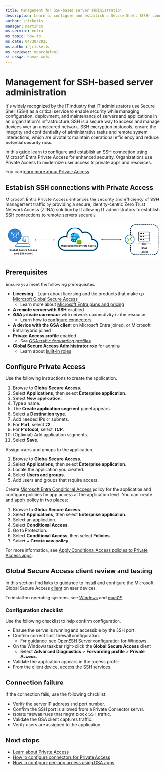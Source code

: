```yaml
---
title: Management for SSH-based server administration
description: Learn to configure and establish a Secure Shell (SSH) connection using Microsoft Entra Private Access for enhanced security.
author: jricketts
manager: martinco
ms.service: entra
ms.topic: how-to
ms.date: 04/30/2025
ms.author: jricketts
ms.reviewer: mgarciafani
ai-usage: human-only
---
```


# Management for SSH-based server administration

It's widely recognized by the IT industry that IT administrators use Secure Shell (SSH) as a critical service to enable security while managing configuration, deployment, and maintenance of servers and applications in an organization's infrastructure. SSH is a secure way to access and manage devices over an unsecured network. SSH encryption protocols, ensure the integrity and confidentiality of administrative tasks and remote system interactions, which are pivotal to maintain operational efficiency and reduce potential security risks. 

In this guide learn to configure and establish an SSH connection using Microsoft Entra Private Access for enhanced security. Organizations use Private Access to modernize user access to private apps and resources.

You can [learn more about Private Access](concept-private-access.md).

## Establish SSH connections with Private Access

Microsoft Entra Private Access enhances the security and efficiency of SSH management traffic by providing a secure, identity-centric Zero Trust Network Access (ZTNA) solution by It allowing IT administrators to establish SSH connections to remote servers securely. 

   ![Diagram of an SSH connection using Private Access.](./media/how-to-manage-ssh-server-administration/ssh-service.png)

## Prerequisites

Ensure you meet the following prerequisites.

* **Licensing** - Learn about licensing and the products that make up [Microsoft Global Secure Access](overview-what-is-global-secure-access.md)
  * Learn more about [Microsoft Entra plans and pricing](https://aka.ms/azureadlicense)
* **A remote server with SSH** enabled
* **GSA private connector** with network connectivity to the resource
  * Learn how to [configure connectors](how-to-configure-connectors.md)
* **A device with the GSA client** on Microsoft Entra joined, or Microsoft Entra hybrid joined
* **Private Access profile** enabled
  * See [GSA traffic forwarding profiles](concept-traffic-forwarding.md)
* **[Global Secure Access Administrator role](/azure/active-directory/roles/permissions-reference)** for admins
  * Learn about [built-in roles](reference-role-based-permissions.md)

## Configure Private Access

Use the following instructions to create the application.

1. Browse to **Global Secure Access**.
2. Select **Applications**, then select **Enterprise application**.
3. Select **New application**. 
4. Type a name.
5. The **Create application segment** panel appears.
6. Select a **Destination type**. 
7. Add needed IPs or subnets. 
8. For **Port**, select **22**. 
9. For **Protocol**, select **TCP**. 
10. (Optional) Add application segments. 
11. Select **Save**.

Assign users and groups to the application.

1. Browse to **Global Secure Access**.
2. Select **Applications**, then select **Enterprise application**.
3. Locate the application you created.
4. Select **Users and groups**.
5. Add users and groups that require access.

Create [Microsoft Entra Conditional Access](/identity/conditional-access/overview) policy for the application and configure policies for app access at the application level. You can create and apply policy in two places: 

1. Browse to **Global Secure Access**.
2. Select **Applications**, then select **Enterprise application**.
3. Select an application.
4. Select **Conditional Access**.
5. Go to Protection.
6. Select **Conditional Access**, then select **Policies**.
7. Select **+ Create new policy**.

For more information, see [Apply Conditional Access policies to Private Access apps](how-to-target-resource-private-access-apps.md). 

## Global Secure Access client review and testing

In this section find links to guidance to install and configure the Microsoft Global Secure Access [client](concept-clients,md) on user devices.  

To install on operating systems, see [Windows](how-to-install-windows-client.md) and [macOS](how-to-install-macos-client,md).  

### Configuration checklist

Use the following checklist to help confirm configuration.

* Ensure the server is running and accessible by the SSH port.
* Confirm correct host firewall configuration.
  * For guidance, see [OpenSSH Server configuration for Windows](/windows-server/administration/OpenSSH/openssh-server-configuration).
* On the Windows taskbar right-click the **Global Secure Access** client
  * Select **Advanced Diagnostics** > **Forwarding profile** > **Private Access**.
* Validate the application appears in the access profile.
* From the client device, access the SSH services.  

## Connection failure

If the connection fails, use the following checklist.

* Verify the server IP address and port number. 
* Confirm the SSH port is allowed from a Private Connector server. 
* Isolate firewall rules that might block SSH traffic. 
* Validate the GSA client captures traffic. 
* Verify users are assigned to the application. 

## Next steps

* [Learn about Private Access](concept-private-access.md)
* [How to configure connectors for Private Access](how-to-configure-connectors.md)
* [How to configure per-app access using GSA apps](how-to-configure-per-app-access.md)